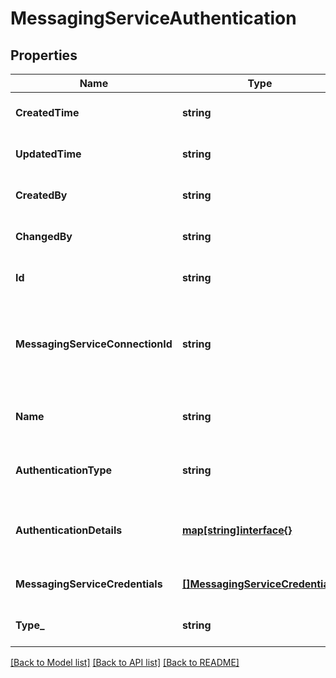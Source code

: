 # MessagingServiceAuthentication

## Properties
Name | Type | Description | Notes
------------ | ------------- | ------------- | -------------
**CreatedTime** | **string** |  | [optional] [default to null]
**UpdatedTime** | **string** |  | [optional] [default to null]
**CreatedBy** | **string** |  | [optional] [default to null]
**ChangedBy** | **string** |  | [optional] [default to null]
**Id** | **string** | Primary key set by the server. | [optional] [default to null]
**MessagingServiceConnectionId** | **string** | The ID of the connection object associated to the authentication object. | [optional] [default to null]
**Name** | **string** | The name of the authentication object. | [default to null]
**AuthenticationType** | **string** | The type of the authentication object. | [default to null]
**AuthenticationDetails** | [**map[string]interface{}**](interface{}.md) | A JSON map containing a map of extra details for the authentication. | [optional] [default to null]
**MessagingServiceCredentials** | [**[]MessagingServiceCredentials**](MessagingServiceCredentials.md) |  | [optional] [default to null]
**Type_** | **string** |  | [optional] [default to null]

[[Back to Model list]](../README.md#documentation-for-models) [[Back to API list]](../README.md#documentation-for-api-endpoints) [[Back to README]](../README.md)

